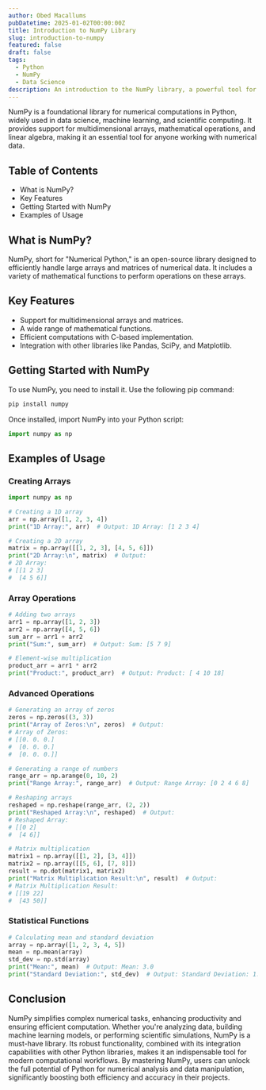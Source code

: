 ```yaml
---
author: Obed Macallums
pubDatetime: 2025-01-02T00:00:00Z
title: Introduction to NumPy Library
slug: introduction-to-numpy
featured: false
draft: false
tags:
  - Python
  - NumPy
  - Data Science
description: An introduction to the NumPy library, a powerful tool for numerical computing in Python.
---
```


NumPy is a foundational library for numerical computations in Python, widely used in data science, machine learning, and scientific computing. It provides support for multidimensional arrays, mathematical operations, and linear algebra, making it an essential tool for anyone working with numerical data.

## Table of Contents

- What is NumPy?
- Key Features
- Getting Started with NumPy
- Examples of Usage

## What is NumPy?

NumPy, short for "Numerical Python," is an open-source library designed to efficiently handle large arrays and matrices of numerical data. It includes a variety of mathematical functions to perform operations on these arrays.

## Key Features

- Support for multidimensional arrays and matrices.
- A wide range of mathematical functions.
- Efficient computations with C-based implementation.
- Integration with other libraries like Pandas, SciPy, and Matplotlib.

## Getting Started with NumPy

To use NumPy, you need to install it. Use the following pip command:

```bash
pip install numpy
```

Once installed, import NumPy into your Python script:

```python
import numpy as np
```

## Examples of Usage

### Creating Arrays

```python
import numpy as np

# Creating a 1D array
arr = np.array([1, 2, 3, 4])
print("1D Array:", arr)  # Output: 1D Array: [1 2 3 4]

# Creating a 2D array
matrix = np.array([[1, 2, 3], [4, 5, 6]])
print("2D Array:\n", matrix)  # Output: 
# 2D Array:
# [[1 2 3]
#  [4 5 6]]
```

### Array Operations

```python
# Adding two arrays
arr1 = np.array([1, 2, 3])
arr2 = np.array([4, 5, 6])
sum_arr = arr1 + arr2
print("Sum:", sum_arr)  # Output: Sum: [5 7 9]

# Element-wise multiplication
product_arr = arr1 * arr2
print("Product:", product_arr)  # Output: Product: [ 4 10 18]
```

### Advanced Operations

```python
# Generating an array of zeros
zeros = np.zeros((3, 3))
print("Array of Zeros:\n", zeros)  # Output:
# Array of Zeros:
# [[0. 0. 0.]
#  [0. 0. 0.]
#  [0. 0. 0.]]

# Generating a range of numbers
range_arr = np.arange(0, 10, 2)
print("Range Array:", range_arr)  # Output: Range Array: [0 2 4 6 8]

# Reshaping arrays
reshaped = np.reshape(range_arr, (2, 2))
print("Reshaped Array:\n", reshaped)  # Output:
# Reshaped Array:
# [[0 2]
#  [4 6]]

# Matrix multiplication
matrix1 = np.array([[1, 2], [3, 4]])
matrix2 = np.array([[5, 6], [7, 8]])
result = np.dot(matrix1, matrix2)
print("Matrix Multiplication Result:\n", result)  # Output:
# Matrix Multiplication Result:
# [[19 22]
#  [43 50]]
```

### Statistical Functions

```python
# Calculating mean and standard deviation
array = np.array([1, 2, 3, 4, 5])
mean = np.mean(array)
std_dev = np.std(array)
print("Mean:", mean)  # Output: Mean: 3.0
print("Standard Deviation:", std_dev)  # Output: Standard Deviation: 1.4142135623730951
```

## Conclusion

NumPy simplifies complex numerical tasks, enhancing productivity and ensuring efficient computation. Whether you're analyzing data, building machine learning models, or performing scientific simulations, NumPy is a must-have library. Its robust functionality, combined with its integration capabilities with other Python libraries, makes it an indispensable tool for modern computational workflows. By mastering NumPy, users can unlock the full potential of Python for numerical analysis and data manipulation, significantly boosting both efficiency and accuracy in their projects.
